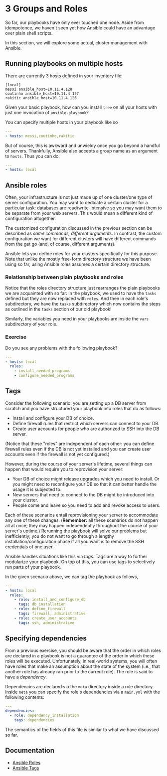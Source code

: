 # 3 Groups and Roles

So far, our playbooks have only ever touched one node. Aside from idempotence,
we haven't seen yet how Ansible could have an advantage over plain shell
scripts.

In this section, we will explore some actual, cluster management with Ansible.

## Running playbooks on multiple hosts

There are currently 3 hosts defined in your inventory file:

```
[local]
messi ansible_host=10.11.4.128
coutinho ansible_host=10.11.4.127
rakitic ansible_host=10.11.4.126
```

Given your basic playbook, how can you install `tree` on all your hosts with
just one invocation of `ansible-playbook`?

You can specify multiple hosts in your playbook like so

```yaml
---
- hosts: messi,coutinho,rakitic
```

But of course, this is awkward and unwieldy once you go beyond a handful of
servers. Thankfully, Ansible also accepts a group name as an argument to
`hosts`. Thus you can do:

```yaml
---
- hosts: local
```

## Ansible roles

Often, your infrastructure is not just made up of one cluster/one type of server
configuration. You may want to dedicate a certain cluster for a particular task:
databases are read/write-intensive so you may want them to be separate from your
web servers. This would mean a different kind of configuration altogether.

The customized configuration discussed in the previous section can be described
as _same commands, different arguments_. In contrast, the custom configuration
we want for different clusters will have different commands from the get go
(and, of course, different arguments).

Ansible lets you define roles for your clusters specifically for this purpose.
Note that unlike the mostly free-form directory structure we have been using so
far, using Ansible roles assumes a certain directory structure.

### Relationship between plain playbooks and roles

Notice that the roles directory structure just rearranges the plain playbooks we
are acquainted with so far: in the playbook, we used to have the `tasks` defined
but they are now replaced with `roles`. And then in each role's subdirectory, we
have the `tasks` subdirectory which now contains the steps as outlined in the
`tasks` section of our old playbook!

Similarly, the variables you need in your playbooks are inside the `vars`
subdirectory of your role.

### Exercise

Do you see any problems with the following playbook?

```yaml
---
- hosts: local
  roles:
    - install_needed_programs
    - configure_needed_programs
```

## Tags

Consider the following scenario: you are setting up a DB server from scratch and
you have structured your playbook into roles that do as follows:

- Install and configure your DB of choice.
- Define firewall rules that restrict which servers can connect to your DB.
- Create user accounts for people who are authorized to SSH into the DB server.

(Notice that these "roles" are independent of each other: you can define
firewall rules even if the DB is not yet installed and you can create user
accounts even if the firewall is not yet configured.)

However, during the course of your server's lifetime, several things can happen
that would require you to reprovision your server:

- Your DB of choice might release upgrades which you need to install. Or you
might need to reconfigure your DB so that it can better handle the usage it is
subjected to.
- New servers that need to connect to the DB might be introduced into your
cluster.
- People come and leave so you need to add and revoke access to users.

Each of these scenarios entail reprovisioning your server to accommodate any one
of these changes. (**Remember:** all these scenarios do not happen all at once;
they may happen independently throughout the course of your server's uptime.)
Rerunning the playbook will solve our problems but inefficiently; you do not
want to go through a lengthy installation/configuration phase if all you want
is to remove the SSH credentials of one user.

Ansible handles situations like this via _tags_. Tags are a way to further
modularize your playbook. On top of this, you can use tags to selectively run
parts of your playbook.

In the given scenario above, we can tag the playbook as follows,

```yaml
---
- hosts: local
  roles:
    - role: install_and_configure_db
      tags: db_installation
    - role: define_firewall
      tags: firewall, administrative
    - role: create_user_accounts
      tags: ssh, administrative
```

## Specifying dependencies

From a previous exercise, you should be aware that the order in which roles are
declared in a playbook is not a guarantee of the order in which these roles will
be executed. Unfortunately, in real-world systems, you will often have roles
that make an assumption about the state of the system (i.e., that another role
has already ran prior to the current role). The role is said to have a
_dependency_.

Dependencies are declared via the `meta` directory inside a role directory.
Inside `meta` you can specify the role's dependencies via a `main.yml` with
the following contents:

```yaml
---
dependencies:
  - role: dependency_installation
    tags: dependencies
```

The semantics of the fields of this file is similar to what we have discussed so
far.

## Documentation

- [Ansible Roles](https://docs.ansible.com/ansible/2.5/user_guide/playbooks_reuse_roles.html)
- [Ansible Tags](https://docs.ansible.com/ansible/devel/user_guide/playbooks_tags.html)

